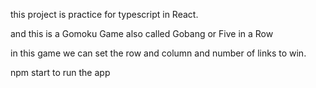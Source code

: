 this project is practice for typescript in React.

and this is a Gomoku Game
also called Gobang or Five in a Row

in this game we can set the row and column and number of links to win.

npm start to run the app